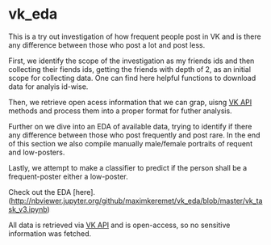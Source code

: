 # vk_eda
This is a try out investigation of how frequent people post in VK and is there any difference between those who post a lot and post less.


First, we identify the scope of the investigation as my friends ids and then collecting their fiends ids, getting the friends with depth of 2, as an initial scope for collecting data.
One can find here helpful functions to download data for analyis id-wise.

Then, we retrieve open acess information that we can grap, uisng [VK API](https://vk.com/dev/openapi) methods and process them into a proper format for futher analysis.

Further on we dive into an EDA of available data, trying to identify if there any difference between those who post frequently and post rare. In the end of this section we also compile manually male/female portraits of requent and low-posters.

Lastly, we attempt to make a classifier to predict if the person shall be a frequent-poster either a low-poster.

Check out the EDA [here].(http://nbviewer.jupyter.org/github/maximkeremet/vk_eda/blob/master/vk_task_v3.ipynb)

All data is retrieved via [VK API](https://vk.com/dev/openapi) and is open-access, so no sensitive information was fetched.
